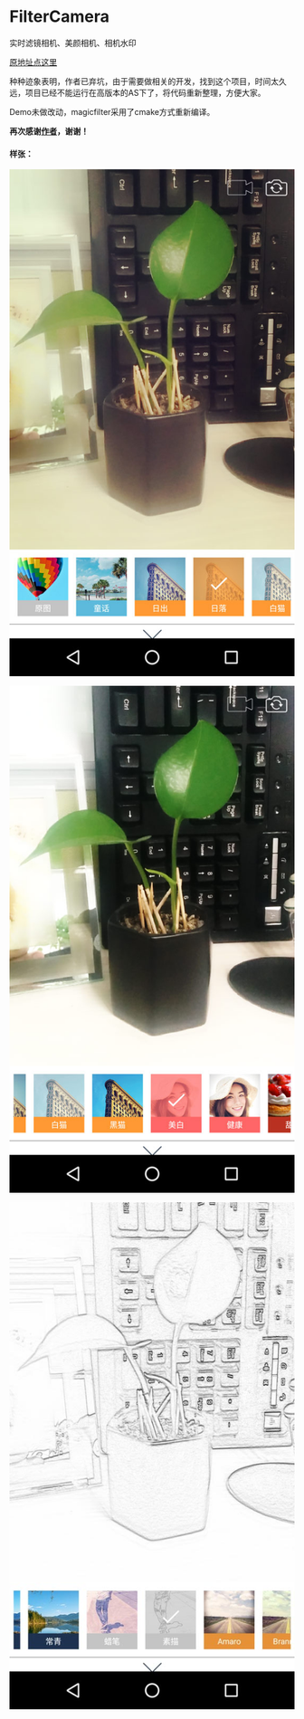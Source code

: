 # FilterCamera

实时滤镜相机、美颜相机、相机水印

[原地址点这里](https://github.com/wuhaoyu1990/MagicCamera)

种种迹象表明，作者已弃坑，由于需要做相关的开发，找到这个项目，时间太久远，项目已经不能运行在高版本的AS下了，将代码重新整理，方便大家。

Demo未做改动，magicfilter采用了cmake方式重新编译。

**再次感谢[作者](https://github.com/wuhaoyu1990)，谢谢！**

#### 样张：

![img1](img1.jpg)

![img2](img2.jpg)

![img3](img3.jpg)